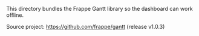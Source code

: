 This directory bundles the Frappe Gantt library so the dashboard can work offline.

Source project: https://github.com/frappe/gantt (release v1.0.3)
